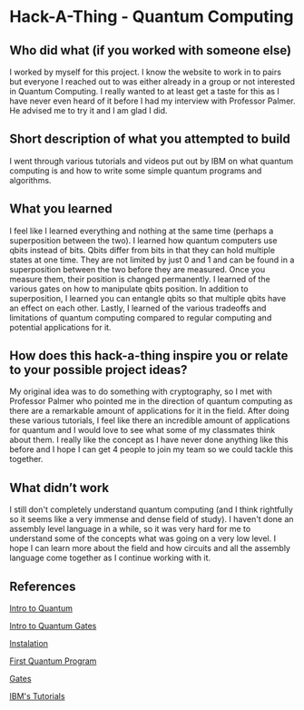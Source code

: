 # Hack-A-Thing - Quantum Computing

## Who did what (if you worked with someone else)
I worked by myself for this project. I know the website to work in to pairs but everyone I reached out to was either already in a group or not interested in Quantum Computing. I really wanted to at least get a taste for this as I have never even heard of it before I had my interview with Professor Palmer. He advised me to try it and I am glad I did.

## Short description of what you attempted to build
I went through various tutorials and videos put out by IBM on what quantum computing is and how to write some simple quantum programs and algorithms.


## What you learned
I feel like I learned everything and nothing at the same time (perhaps a superposition between the two). I learned how quantum computers use qbits instead of bits. Qbits differ from bits in that they can hold multiple states at one time. They are not limited by just 0 and 1 and can be found in a superposition between the two before they are measured. Once you measure them, their position is changed permanently. I learned of the various gates on how to manipulate qbits position. In addition to superposition, I learned you can entangle qbits so that multiple qbits have an effect on each other. Lastly, I learned of the various tradeoffs and limitations of quantum computing compared to regular computing and potential applications for it. 

## How does this hack-a-thing inspire you or relate to your possible project ideas?
My original idea was to do something with cryptography, so I met with Professor Palmer who pointed me in the direction of quantum computing as there are a remarkable amount of applications for it in the field. After doing these various tutorials, I feel like there an incredible amount of applications for quantum and I would love to see what some of my classmates think about them. I really like the concept as I have never done anything like this before and I hope I can get 4 people to join my team so we could tackle this together.
## What didn’t work
I still don't completely understand quantum computing (and I think rightfully so it seems like a very immense and dense field of study). I haven't done an assembly level language in a while, so it was very hard for me to understand some of the concepts what was going on a very low level. I hope I can learn more about the field and how circuits and all the assembly language come together as I continue working with it.
## References
[Intro to Quantum](https://towardsdatascience.com/the-need-promise-and-reality-of-quantum-computing-4264ce15c6c0)

[Intro to Quantum Gates](https://towardsdatascience.com/demystifying-quantum-gates-one-qubit-at-a-time-54404ed80640)

[Instalation](https://www.youtube.com/watch?v=M4EkW4VwhcI)

[First Quantum Program](https://www.youtube.com/watch?v=RrUTwq5jKM4)

[Gates](https://www.youtube.com/watch?v=tBnWG_95F9c)

[IBM's Tutorials](https://quantum-computing.ibm.com/jupyter)
